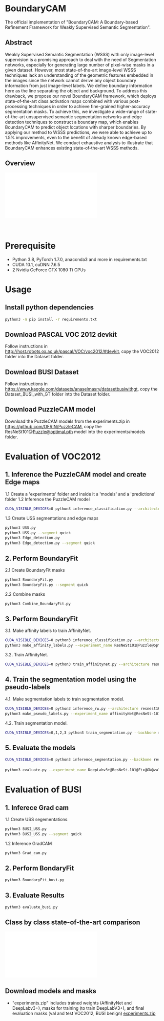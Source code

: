 
# BoundaryCAM
The official implementation of "BoundaryCAM: A Boundary-based Refinement Framework for Weakly Supervised Semantic Segmentation".



## Abstract
Weakly Supervised Semantic Segmentation (WSSS) with only image-level supervision is a promising approach to deal with the need of Segmentation networks, especially for generating large number of pixel-wise masks in a given dataset. However, most state-of-the-art image-level WSSS techniques lack an understanding of the geometric features embedded in the images since the network cannot derive any object boundary information from just image-level labels. We define boundary information here as the line separating the object and background. To address this drawback, we propose our novel BoundaryCAM framework, which deploys state-of-the-art class activation maps combined with various post-processing techniques in order to achieve fine-grained higher-accuracy segmentation masks. To achieve this, we investigate a wide-range of state-of-the-art unsupervised semantic segmentation networks and edge detection techniques to construct a boundary map, which enables BoundaryCAM to predict object locations with sharper boundaries. By applying our method to WSSS predictions, we were able to achieve up to 1.5% improvements, even to the benefit of already known edge-based methods like AffinityNet. We conduct exhaustive analysis to illustrate that BoundaryCAM enhances existing state-of-the-art WSSS methods.

## Overview
![Overall architecture](./res/Framework.pdf)

<br>

# Prerequisite
- Python 3.8, PyTorch 1.7.0, anaconda3 and more in requirements.txt
- CUDA 10.1, cuDNN 7.6.5
- 2 Nvidia GeForce GTX 1080 Ti GPUs

# Usage

## Install python dependencies
```bash
python3 -m pip install -r requirements.txt
```

## Download PASCAL VOC 2012 devkit
Follow instructions in http://host.robots.ox.ac.uk/pascal/VOC/voc2012/#devkit,
copy the VOC2012 folder into the Dataset folder.
## Download BUSI Dataset
Follow instructions in https://www.kaggle.com/datasets/anaselmasry/datasetbusiwithgt,
copy the Dataset_BUSI_with_GT folder into the Dataset folder.
## Download PuzzleCAM model
Download the PuzzleCAM models from the experiments.zip in https://github.com/OFRIN/PuzzleCAM,
copy the ResNeSt101@Puzzle@optimal.pth model into the experiments/models folder.

# Evaluation of VOC2012

## 1. Inference the PuzzleCAM model and create Edge maps
1.1 Create a 'experiments' folder and inside it a 'models' and a 'predictions' folder
1.2 Inference the PuzzleCAM model
```bash
CUDA_VISIBLE_DEVICES=0 python3 inference_classification.py --architecture resnest101 --tag ResNeSt101@Puzzle@optimal --domain train_aug --data_dir $your_dir
```
1.3 Create USS segmentations and edge maps
```bash
python3 USS.py
python3 USS.py --segment quick
python3 Edge_detection.py
python3 Edge_detection.py --segment quick
```
## 2. Perform BoundaryFit
2.1 Create BoundaryFit masks
```bash
python3 BoundaryFit.py
python3 BoundaryFit.py --segment quick
```
2.2 Combine masks
```bash
python3 Combine_BoundaryFit.py
```


## 3. Perform BoundaryFit
3.1. Make affinity labels to train AffinityNet.
```bash
CUDA_VISIBLE_DEVICES=0 python3 inference_classification.py --architecture resnest101 --tag Combined_BoundaryCAM --domain train_aug --data_dir $your_dir
python3 make_affinity_labels.py --experiment_name ResNeSt101@Puzzle@optimal@train@scale=0.5,1.0,1.5,2.0 --domain train_aug --fg_threshold 0.60 --bg_threshold 0.40 --data_dir $your_dir
```

3.2. Train AffinityNet.
```bash
CUDA_VISIBLE_DEVICES=0 python3 train_affinitynet.py --architecture resnest101 --tag AffinityNet@ResNeSt-101@Puzzle --label_name ResNeSt101@Puzzle@optimal@train@scale=0.5,1.0,1.5,2.0 --data_dir $your_dir
```

## 4. Train the segmentation model using the pseudo-labels
4.1. Make segmentation labels to train segmentation model.
```bash
CUDA_VISIBLE_DEVICES=0 python3 inference_rw.py --architecture resnest101 --model_name AffinityNet@ResNeSt-101@Puzzle --cam_dir ResNeSt101@Puzzle@optimal@train@scale=0.5,1.0,1.5,2.0 --domain train_aug --data_dir $your_dir
python3 make_pseudo_labels.py --experiment_name AffinityNet@ResNeSt-101@Puzzle@train@beta=10@exp_times=8@rw --domain train_aug --threshold 0.35 --crf_iteration 1 --data_dir $your_dir
```

4.2. Train segmentation model.
```bash
CUDA_VISIBLE_DEVICES=0,1,2,3 python3 train_segmentation.py --backbone resnest101 --mode fix --use_gn True --tag DeepLabv3+@ResNeSt-101@Fix@GN --label_name AffinityNet@ResNeSt-101@Puzzle@train@beta=10@exp_times=8@rw@crf=1 --data_dir $your_dir
```

## 5. Evaluate the models
```bash
CUDA_VISIBLE_DEVICES=0 python3 inference_segmentation.py --backbone resnest101 --mode fix --use_gn True --tag DeepLabv3+@ResNeSt-101@Fix@GN --scale 0.5,1.0,1.5,2.0 --iteration 10

python3 evaluate.py --experiment_name DeepLabv3+@ResNeSt-101@Fix@GN@val@scale=0.5,1.0,1.5,2.0@iteration=10 --domain val --data_dir $your_dir/SegmentationClass
```



# Evaluation of BUSI

## 1. Inferece Grad cam
1.1 Create USS segementations
```bash
python3 BUSI_USS.py
python3 BUSI_USS.py --segment quick
```
1.2 Inference GradCAM
```bash
python3 Grad_cam.py
```
## 2. Perform BondaryFit
```bash
python3 BoundaryFit_busi.py
```
## 3. Evaluate Results
```bash
python3 evaluate_busi.py
```


## Class by class state-of-the-art comparison
![Overall architecture](./res/Perf_comp.pdf)


## Download models and masks

- "experiments.zip" includes trained weights (AffinityNet and DeepLabv3+), masks for training (to train DeepLabV3+), and final evaluation masks (val and test VOC2012, BUSI benign)
[experiments.zip](https://drive.google.com/file/)



